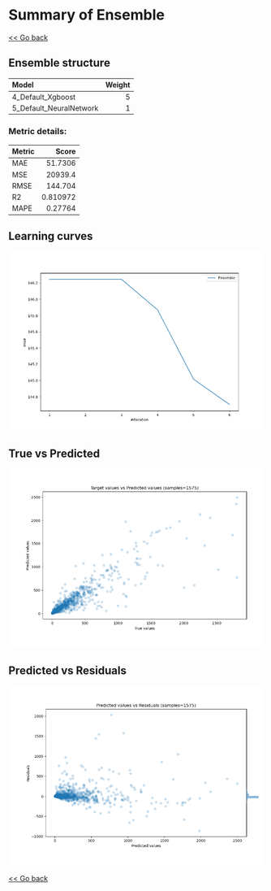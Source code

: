 # Summary of Ensemble

[<< Go back](../README.md)


## Ensemble structure
| Model                   |   Weight |
|:------------------------|---------:|
| 4_Default_Xgboost       |        5 |
| 5_Default_NeuralNetwork |        1 |

### Metric details:
| Metric   |        Score |
|:---------|-------------:|
| MAE      |    51.7306   |
| MSE      | 20939.4      |
| RMSE     |   144.704    |
| R2       |     0.810972 |
| MAPE     |     0.27764  |



## Learning curves
![Learning curves](learning_curves.png)
## True vs Predicted

![True vs Predicted](true_vs_predicted.png)


## Predicted vs Residuals

![Predicted vs Residuals](predicted_vs_residuals.png)



[<< Go back](../README.md)
